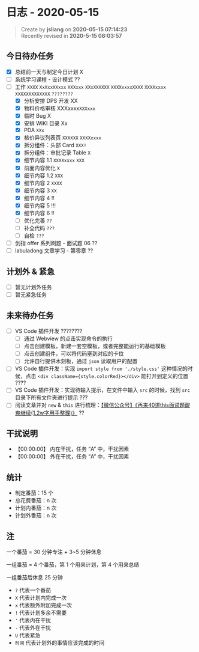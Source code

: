 日志 - 2020-05-15
===

> Create by **jsliang** on **2020-05-15 07:14:23**  
> Recently revised in **2020-5-15 08:03:57**  

## 今日待办任务

* [x] 总结前一天与制定今日计划 X
* [ ] 系统学习课程 - 设计模式 ??
* [ ] 工作 `XXXX` `XxXxxXXxxx` `XXXxxx` `XXxXXXXXX` `XXXXxxxxXXXX` `XXXXxxxx` `XXXXXXXXXXXXX` `????????`
  * [x] 分析安排 DPS 开发 XX
  * [x] 物料价格审核 XXXxxxx`XXXxxx`
  * [x] 临时 Bug X
  * [x] 安排 WIKI 目录 Xx
  * [x] PDA `XXx`
  * [x] 核价异议列表页 `XXXXXX` `XXXXxxxx`
  * [x] 拆分组件：头部 Card `XXX!`
  * [x] 拆分组件：审批记录 Table `X`
  * [x] 细节内容 1.1 `XXXXxxxx` `XXX`
  * [x] 前面内容优化 `X`
  * [x] 细节内容 1.2 `XXX`
  * [x] 细节内容 2 `XXXX`
  * [x] 细节内容 3 `XX`
  * [X] 细节内容 4 !!
  * [x] 细节内容 5 !!!
  * [x] 细节内容 6 !!
  * [ ] 优化完善 `??`
  * [ ] 补全代码 `???`
  * [ ] 自检 `???`
* [ ] 剑指 offer 系列刷题 - 面试题 06 ??
* [ ] labuladong 文章学习 - 第零章 ??

## 计划外 & 紧急

* [ ] 暂无计划外任务
* [ ] 暂无紧急任务 

## 未来待办任务

* [ ] VS Code 插件开发 ????????
  * [ ] 通过 Webview 的点击实现命令的执行
  * [ ] 点击创建模板，新建一套空模板，或者完整能运行的基础模板
  * [ ] 点击创建组件，可以将代码塞到对应的卡位
  * [ ] 允许自行提供木刻板，通过 `json` 读取用户的配置
* [ ] VS Code 插件开发：实现 `import style from './style.css'` 这种情况的时候，点击 `<div className={style.colorRed}></div>` 能打开到定义的位置 ????
* [ ] VS Code 插件开发：实现待输入提示，在文件中输入 `src` 的时候，找到 `src` 目录下所有文件夹进行提示 ???
* [ ] 阅读文章并对 `new` & `this` 进行梳理：[【微信公众号】《再来40道this面试题酸爽继续(1.2w字用手整理)》](https://mp.weixin.qq.com/s/k8PngT7afosSxUJSECRtJA) ??

## 干扰说明

* 【00:00:00】 内在干扰，任务 “A” 中，干扰因素
* 【00:00:00】 外在干扰，任务 “A” 中，干扰因素

## 统计

* 制定番茄：15 个
* 总花费番茄：n 次
* 计划内番茄：n 次
* 计划外番茄：n 次

## 注

一个番茄 = 30 分钟专注 + 3~5 分钟休息

一组番茄 = 4 个番茄，第 1 个用来计划，第 4 个用来总结

一组番茄后休息 25 分钟

* `?` 代表一个番茄
* `X` 代表计划内完成一次
* `x` 代表额外附加完成一次
* `!` 代表计划多余不需要
* `'` 代表内在干扰
* `-` 代表外在干扰
* `U` 代表紧急
* `时间` 代表计划外的事情应该完成的时间
